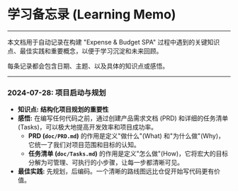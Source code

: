 # 学习备忘录 (Learning Memo)

---

本文档用于自动记录在构建 "Expense & Budget SPA" 过程中遇到的关键知识点、最佳实践和重要概念，以便于学习沉淀和未来回顾。

每条记录都会包含日期、主题、以及具体的知识点或感悟。

---

### 2024-07-28: 项目启动与规划

*   **知识点:** **结构化项目规划的重要性**
*   **感悟:** 在编写任何代码之前，通过创建产品需求文档 (PRD) 和详细的任务清单 (Tasks)，可以极大地提高开发效率和项目成功率。
    *   **PRD (`doc/PRD.md`)** 的作用是定义"做什么"(What) 和"为什么做"(Why)，它统一了我们对项目范围和目标的认知。
    *   **任务清单 (`doc/Tasks.md`)** 的作用是定义"怎么做"(How)，它将宏大的目标分解为可管理、可执行的小步骤，让每一步都清晰可见。
*   **最佳实践:** 先规划，后编码。一个清晰的路线图远比仓促开始写代码更有价值。 